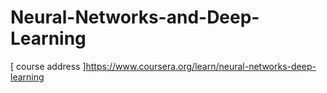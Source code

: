 # Neural-Networks-and-Deep-Learning
[ course address ]<https://www.coursera.org/learn/neural-networks-deep-learning>
